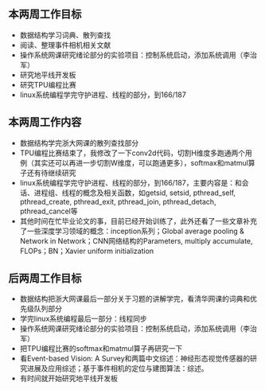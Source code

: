 ## 本两周工作目标

- 数据结构学习词典、散列查找
- 阅读、整理事件相机相关文献
- 操作系统网课研究绪论部分的实验项目：控制系统启动，添加系统调用（李治军）
- 研究地平线开发板
- 研究TPU编程比赛
- linux系统编程学完守护进程、线程的部分，到166/187



## 本两周工作内容

- 数据结构学完浙大网课的散列查找部分
- TPU编程比赛结束了，我修改了一下conv2d代码，切割H维度多跑通两个用例（其实还可以再进一步切割W维度，可以跑通更多），softmax和matmul算子还有待继续研究
- linux系统编程学完守护进程、线程的部分，到166/187，主要内容是：和会话、进程组、线程的概念及相关函数，如getsid, setsid, pthread_self, pthread_create, pthread_exit, pthread_join, pthread_detach, pthread_cancel等
- 其他时间在忙毕业论文的事，目前已经开始训练了，此外还看了一些文章补充了一些深度学习领域的概念：inception系列；Global average pooling & Network in Network；CNN网络结构的Parameters, multiply accumulate, FLOPs；BN；Xavier uniform initialization



## 后两周工作目标

- 数据结构把浙大网课最后一部分关于习题的讲解学完，看清华网课的词典和优先级队列部分
- 学完linux系统编程最后一部分：线程同步
- 操作系统网课研究绪论部分的实验项目：控制系统启动，添加系统调用（李治军）
- 把TPU编程比赛的softmax和matmul算子再研究一下
- 看Event-based Vision: A Survey和两篇中文综述：神经形态视觉传感器的研究进展及应用综述；基于事件相机的定位与建图算法：综述。
- 有时间就开始研究地平线开发板